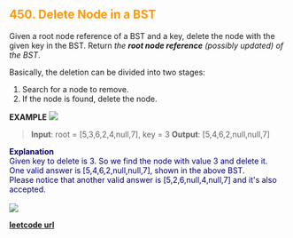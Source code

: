 <h2 style="color:#F90;">450. Delete Node in a BST</h2>

Given a root node reference of a BST and a key, delete the node with the given key in the BST. Return *the **root node reference** (possibly updated) of the BST*.

Basically, the deletion can be divided into two stages:

1. Search for a node to remove.
2. If the node is found, delete the node.

**EXAMPLE**
<img src="https://assets.leetcode.com/uploads/2020/09/04/del_node_1.jpg"></img>
>**Input**: root = [5,3,6,2,4,null,7], key = 3
**Output**: [5,4,6,2,null,null,7]
<p style="color:#007;">
<b>Explanation</b><br>
Given key to delete is 3. So we find the node with value 3 and delete it.<br>
One valid answer is [5,4,6,2,null,null,7], shown in the above BST.<br>
Please notice that another valid answer is [5,2,6,null,4,null,7] and it's also accepted.<br><br>
<img src="https://assets.leetcode.com/uploads/2020/09/04/del_node_supp.jpg"></img>
</p>

**[leetcode url](https://leetcode.com/problems/delete-node-in-a-bst/description/)**
